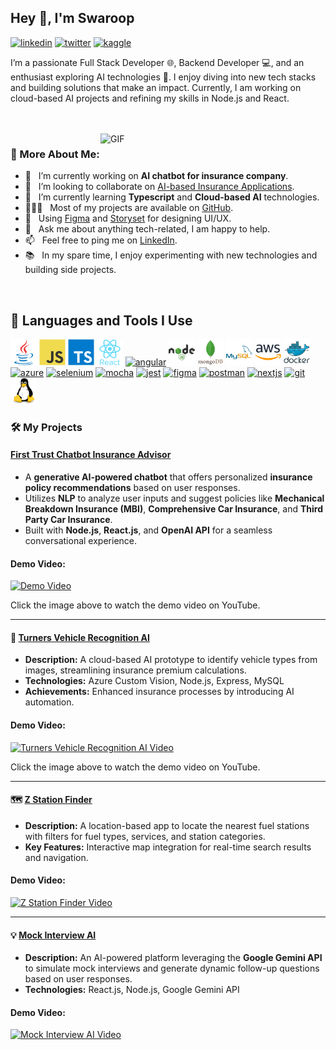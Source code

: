 ## Hey 👋, I'm Swaroop

<a target="_blank" href="https://www.linkedin.com/in/https://www.linkedin.com/in/swaroop-chandrashekar-93908b219/" style="display: inline-block;"><img src="https://img.shields.io/badge/linkedin-logo?style=for-the-badge&logo=linkedin&logoColor=white&color=%230a77b6" alt="linkedin" /></a>
<a target="_blank" href="https://twitter.com/thomasSwar73584" style="display: inline-block;"><img src="https://img.shields.io/badge/twitter-x?style=for-the-badge&logo=x&logoColor=white&color=%230f1419" alt="twitter" /></a>
<a href='https://www.kaggle.com/swaz03/'><img alt="kaggle" src="https://raw.githubusercontent.com/rahul-jha98/rahul-jha98/561d474902b59c7429ec22bb73e225696c27b202/assets/kaggle.svg" height='18px'/></a>

I’m a passionate Full Stack Developer 🌐, Backend Developer 💻, and an enthusiast exploring AI technologies 🤖. I enjoy diving into new tech stacks and building solutions that make an impact. Currently, I am working on cloud-based AI projects and refining my skills in Node.js and React.

<br/>
<br/>

<img align="right" alt="GIF" src="https://raw.githubusercontent.com/rahul-jha98/rahul-jha98/main/techstack.gif" width="360px"/>

### 🧐 More About Me:

- 🔭 &nbsp; I’m currently working on **AI chatbot for insurance company**.
- 🤝 &nbsp; I’m looking to collaborate on [AI-based Insurance Applications](https://github.com/Swaroop98/AI-Insurance).
- 🌱 &nbsp; I’m currently learning **Typescript** and **Cloud-based AI** technologies.
- 👨🏻‍💻 &nbsp; Most of my projects are available on [GitHub](https://github.com/Swaz03).
- 🎨 &nbsp; Using [Figma](https://www.figma.com/) and [Storyset](https://storyset.com/) for designing UI/UX.
- 💬 &nbsp; Ask me about anything tech-related, I am happy to help.
- 📫 &nbsp; Feel free to ping me on [LinkedIn](https://www.linkedin.com/in/swaroop-chandrashekar-93908b219/).
- 📚 &nbsp; In my spare time, I enjoy experimenting with new technologies and building side projects.
<br>

<h2>🚀 Languages and Tools I Use</h2>
<p><a target="_blank" href="https://raw.githubusercontent.com/devicons/devicon/master/icons/java/java-original.svg" style="display: inline-block;"><img src="https://raw.githubusercontent.com/devicons/devicon/master/icons/java/java-original.svg" alt="java" width="42" height="42" /></a>
<a target="_blank" href="https://raw.githubusercontent.com/devicons/devicon/master/icons/javascript/javascript-original.svg" style="display: inline-block;"><img src="https://raw.githubusercontent.com/devicons/devicon/master/icons/javascript/javascript-original.svg" alt="javascript" width="42" height="42" /></a>
<a target="_blank" href="https://raw.githubusercontent.com/devicons/devicon/master/icons/typescript/typescript-original.svg" style="display: inline-block;"><img src="https://raw.githubusercontent.com/devicons/devicon/master/icons/typescript/typescript-original.svg" alt="typescript" width="42" height="42" /></a>
<a target="_blank" href="https://raw.githubusercontent.com/devicons/devicon/master/icons/react/react-original-wordmark.svg" style="display: inline-block;"><img src="https://raw.githubusercontent.com/devicons/devicon/master/icons/react/react-original-wordmark.svg" alt="react" width="42" height="42" /></a>
<a target="_blank" href="https://angular.io/assets/images/logos/angular/angular.svg" style="display: inline-block;"><img src="https://angular.io/assets/images/logos/angular/angular.svg" alt="angular" width="42" height="42" /></a>
<a target="_blank" href="https://raw.githubusercontent.com/devicons/devicon/master/icons/nodejs/nodejs-original-wordmark.svg" style="display: inline-block;"><img src="https://raw.githubusercontent.com/devicons/devicon/master/icons/nodejs/nodejs-original-wordmark.svg" alt="nodejs" width="42" height="42" /></a>
<a target="_blank" href="https://raw.githubusercontent.com/devicons/devicon/master/icons/mongodb/mongodb-original-wordmark.svg" style="display: inline-block;"><img src="https://raw.githubusercontent.com/devicons/devicon/master/icons/mongodb/mongodb-original-wordmark.svg" alt="mongodb" width="42" height="42" /></a>
<a target="_blank" href="https://raw.githubusercontent.com/devicons/devicon/master/icons/mysql/mysql-original-wordmark.svg" style="display: inline-block;"><img src="https://raw.githubusercontent.com/devicons/devicon/master/icons/mysql/mysql-original-wordmark.svg" alt="mysql" width="42" height="42" /></a>
<a target="_blank" href="https://raw.githubusercontent.com/devicons/devicon/master/icons/amazonwebservices/amazonwebservices-original-wordmark.svg" style="display: inline-block;"><img src="https://raw.githubusercontent.com/devicons/devicon/master/icons/amazonwebservices/amazonwebservices-original-wordmark.svg" alt="aws" width="42" height="42" /></a>
<a target="_blank" href="https://raw.githubusercontent.com/devicons/devicon/master/icons/docker/docker-original-wordmark.svg" style="display: inline-block;"><img src="https://raw.githubusercontent.com/devicons/devicon/master/icons/docker/docker-original-wordmark.svg" alt="docker" width="42" height="42" /></a>
<a target="_blank" href="https://www.vectorlogo.zone/logos/microsoft_azure/microsoft_azure-icon.svg" style="display: inline-block;"><img src="https://www.vectorlogo.zone/logos/microsoft_azure/microsoft_azure-icon.svg" alt="azure" width="42" height="42" /></a>
<a target="_blank" href="https://raw.githubusercontent.com/detain/svg-logos/780f25886640cef088af994181646db2f6b1a3f8/svg/selenium-logo.svg" style="display: inline-block;"><img src="https://raw.githubusercontent.com/detain/svg-logos/780f25886640cef088af994181646db2f6b1a3f8/svg/selenium-logo.svg" alt="selenium" width="42" height="42" /></a>
<a target="_blank" href="https://www.vectorlogo.zone/logos/mochajs/mochajs-icon.svg" style="display: inline-block;"><img src="https://www.vectorlogo.zone/logos/mochajs/mochajs-icon.svg" alt="mocha" width="42" height="42" /></a>
<a target="_blank" href="https://www.vectorlogo.zone/logos/jestjsio/jestjsio-icon.svg" style="display: inline-block;"><img src="https://www.vectorlogo.zone/logos/jestjsio/jestjsio-icon.svg" alt="jest" width="42" height="42" /></a>
<a target="_blank" href="https://www.vectorlogo.zone/logos/figma/figma-icon.svg" style="display: inline-block;"><img src="https://www.vectorlogo.zone/logos/figma/figma-icon.svg" alt="figma" width="42" height="42" /></a>
<a target="_blank" href="https://www.vectorlogo.zone/logos/getpostman/getpostman-icon.svg" style="display: inline-block;"><img src="https://www.vectorlogo.zone/logos/getpostman/getpostman-icon.svg" alt="postman" width="42" height="42" /></a>
<a target="_blank" href="https://cdn.worldvectorlogo.com/logos/nextjs-2.svg" style="display: inline-block;"><img src="https://cdn.worldvectorlogo.com/logos/nextjs-2.svg" alt="nextjs" width="42" height="42" /></a>
<a target="_blank" href="https://www.vectorlogo.zone/logos/git-scm/git-scm-icon.svg" style="display: inline-block;"><img src="https://www.vectorlogo.zone/logos/git-scm/git-scm-icon.svg" alt="git" width="42" height="42" /></a>
<a target="_blank" href="https://raw.githubusercontent.com/devicons/devicon/master/icons/linux/linux-original.svg" style="display: inline-block;"><img src="https://raw.githubusercontent.com/devicons/devicon/master/icons/linux/linux-original.svg" alt="linux" width="42" height="42" /></a></p>


### 🛠️ **My Projects**

#### [First Trust Chatbot Insurance Advisor](https://www.youtube.com/watch?v=lmL8vLsJvak)  
- A **generative AI-powered chatbot** that offers personalized **insurance policy recommendations** based on user responses.  
- Utilizes **NLP** to analyze user inputs and suggest policies like **Mechanical Breakdown Insurance (MBI)**, **Comprehensive Car Insurance**, and **Third Party Car Insurance**.  
- Built with **Node.js**, **React.js**, and **OpenAI API** for a seamless conversational experience.  

#### Demo Video:  
[![Demo Video](https://img.youtube.com/vi/lmL8vLsJvak/0.jpg)](https://www.youtube.com/watch?v=lmL8vLsJvak)  

Click the image above to watch the demo video on YouTube.

---
#### 🚗 **[Turners Vehicle Recognition AI](https://github.com/your-username/Turners-Vehicle-AI)**  
- **Description:** A cloud-based AI prototype to identify vehicle types from images, streamlining insurance premium calculations.  
- **Technologies:** Azure Custom Vision, Node.js, Express, MySQL  
- **Achievements:** Enhanced insurance processes by introducing AI automation.

#### Demo Video:  
[![Turners Vehicle Recognition AI Video](https://img.youtube.com/vi/uP0iHWnFL8k/0.jpg)](https://www.youtube.com/watch?v=uP0iHWnFL8k)

Click the image above to watch the demo video on YouTube.

---

#### 🗺️ **[Z Station Finder](https://github.com/your-username/Z-Station-Finder)**  
- **Description:** A location-based app to locate the nearest fuel stations with filters for fuel types, services, and station categories.  
- **Key Features:** Interactive map integration for real-time search results and navigation.

#### Demo Video:  
[![Z Station Finder Video](https://img.youtube.com/vi/<VIDEO_ID>/0.jpg)](https://www.youtube.com/watch?v=<VIDEO_ID>)  

---

#### 💡 **[Mock Interview AI](https://github.com/your-username/Mock-Interview-AI)**  
- **Description:** An AI-powered platform leveraging the **Google Gemini API** to simulate mock interviews and generate dynamic follow-up questions based on user responses.  
- **Technologies:** React.js, Node.js, Google Gemini API  

#### Demo Video:  
[![Mock Interview AI Video](https://img.youtube.com/vi/<VIDEO_ID>/0.jpg)](https://www.youtube.com/watch?v=<VIDEO_ID>)  
